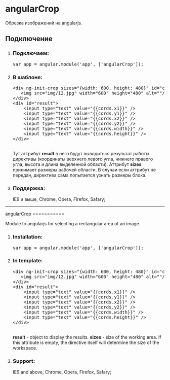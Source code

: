 angularCrop
===========

Обрезка изображений на angularjs.

<h2>Подключение</h2>
<ol>
    <li>
        <h3>Подключаем:</h3>
        <pre>var app = angular.module('app', ['angularCrop']);</pre>
    </li>
    <li>
        <h3>В шаблоне:</h3>
        <pre>
&lt;div ng-init-crop sizes="{width: 600, height: 480}" id="crop" result="cords"&gt;
   &lt;img src="img/12.jpg" width="600" height="480" alt=""/&gt;
&lt;/div&gt;
&lt;div id="result"&gt;
    &lt;input type="text" value="{{cords.x1}}" /&gt;
    &lt;input type="text" value="{{cords.y1}}" /&gt;
    &lt;input type="text" value="{{cords.x2}}" /&gt;
    &lt;input type="text" value="{{cords.y2}}" /&gt;
    &lt;input type="text" value="{{cords.width}}" /&gt;
    &lt;input type="text" value="{{cords.height}}" /&gt;
&lt;/div&gt;
        </pre>
        Тут аттрибут <b>result</b> в него будут выводиться результат работы директивы (координаты верхнего левого угла, нижнего правого угла, высота и длина выделенной области).
        Аттрибут <b>sizes</b> принимает размеры рабочей области. В случаи если аттрибут не передан, директива сама попытается узнать размеры блока.
    </li>
    <li>
        <h3>Поддержка:</h3>
        IE9 и выше, Chrome, Opera, Firefox, Safary;
    </li>
</ol>
<hr />
angularCrop
===========

Module to angularjs for selecting a rectangular area of an image.

<ol>
    <li>
        <h3>Installation:</h3>
        <pre>var app = angular.module('app', ['angularCrop']);</pre>
    </li>
    <li>
        <h3>In template:</h3>
        <pre>
&lt;div ng-init-crop sizes="{width: 600, height: 480}" id="crop" result="cords"&gt;
   &lt;img src="img/12.jpg" width="600" height="480" alt=""/&gt;
&lt;/div&gt;
&lt;div id="result"&gt;
    &lt;input type="text" value="{{cords.x1}}" /&gt;
    &lt;input type="text" value="{{cords.y1}}" /&gt;
    &lt;input type="text" value="{{cords.x2}}" /&gt;
    &lt;input type="text" value="{{cords.y2}}" /&gt;
    &lt;input type="text" value="{{cords.width}}" /&gt;
    &lt;input type="text" value="{{cords.height}}" /&gt;
&lt;/div&gt;
        </pre>
        <b>result</b> - object to display the results.
        <b>sizes</b> - size of the working area. If this attribute is empty, the directive itself will determine the size of the workspace.
    </li>
    <li>
        <h3>Support:</h3>
        IE9 and above, Chrome, Opera, Firefox, Safary;
    </li>
</ol>